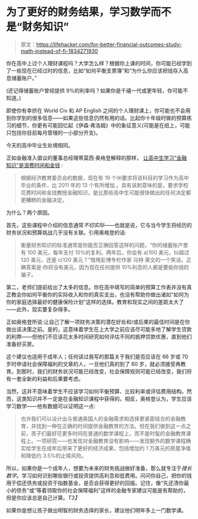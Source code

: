 # 为了更好的财务结果，学习数学而不是“财务知识”

> 原文：<https://lifehacker.com/for-better-financial-outcomes-study-math-instead-of-fi-1834271930>

你在高中上过个人理财课程吗？大学怎么样？根据你上课的时间，你可能已经学到了一些现在已经过时的信息，比如“如何平衡支票簿”和“为什么你应该把钱存入高息储蓄账户。”



(还记得储蓄账户曾经提供 9%的利率吗？如果你是千禧一代或更年轻，你可能不知道。)

即使你有幸挤在 World Civ 和 AP English 之间的个人理财课上，你可能也不会用到你学到的很多信息——如果这些信息仍然有用的话。比起你十年级时做的预算练习的细节，你更有可能回忆起《伊森·弗洛姆》中的象征意义(可能是在纸上，可能只包括你目前每月管理的一小部分开支)。

今天的高中毕业生处境相同。

正如金融准入倡议的董事总经理蒂莫西·奥格登解释的那样， [让高中生学习“金融知识”是浪费时间和金钱](https://www.washingtonpost.com/outlook/2019/04/23/more-states-are-forcing-students-study-personal-finance-its-waste-time/?utm_term=.8b665c252ee8) :

> 根据经济教育委员会的数据，现在有 19 个州要求将该科目的学习作为高中毕业的条件，比 2011 年的 13 个有所增加 。具有讽刺意味的是，要求学校花费时间和金钱教授金融知识，是比那些高中生可能很快做出的任何决定都更糟糕的金融决定。

为什么？两个原因。

首先，这些课程中介绍的信息通常*不切实际*——也就是说，它与当今学生将经历的财务状况和预算挑战几乎没有关联。引用奥格登的话:

> 衡量财务知识的标准通常是你能否正确回答这样的问题，“你的储蓄账户里有 100 美元，每年支付 10%的复利。两年后，你会有 a)100 美元，b)超过 120 美元，还是 c)120 美元？”借用彭博专栏作家 马特·莱文的一个笑话，正确答案是:你将没有美元，因为现在任何提供 10%利息的人都是要偷你钱的骗子。

第二，老师们提前给出了太多的信息。你在高中填写的简单的预算工作表并没有真正教会你如何平衡你的实际收入和你的真实支出，也没有帮助你做出诸如“如何为你的家庭选择最好的健康保险计划”这样的选择。教育和现实之间的差距太大了——此外，现实要复杂得多。

正如奥格登所说:让自己了解一项财务决策的潜在好处和/或后果的最佳时间是在你做出该决策之前。是的，这意味着学生在上大学之前应该尽可能多地了解学生贷款的利弊——但他们不应该花太多时间研究如何评估不同的抵押贷款优惠，直到他们准备好买房。

这个建议也适用于成年人；任何读过我写的那篇关于我们是否应该在 66 岁或 70 岁时申请社会保障福利的文章的人，一旦他们真的到了 60 岁，就必须接受再教育。到那时，我们的财务状况可能已经改变，社会保障规则可能已经改变，我们将有一套全新的利益和后果要考虑。

当然，这并不意味着学生不应该学习如何平衡预算、比较利率或评估费用结构。然而，这类知识并不一定是在金融知识课程中获得的。相反，奥格登认为，学生应该学习数学——他有数据可以证明这一点:

> 也许我们可以设计出与普通美国人的金融需求和选择更紧密结合的金融教育，并找到一种在正确的时间提供金融教育的方法。但在我们做到这一点之前，孩子们最好花更多时间在普通的数学课程上，而不是时髦的金融教育课程上。一项研究——也发现对金融教育没有影响——发现额外的数学课程确实给学生在成年后带来了更好的经济成果，包括增加约 1 万美元的房屋净值和降低约 3.5%的止赎风险。

所以，如果你是一个成年人，想要为未来的财务挑战做好准备，那么就专注于*擅长数字*。学习如何识别哪些银行或投资提供高利息和低费用。问问你自己，把你的钱用于偿还债务或投资于指数基金，是否会获得更好的回报。记住，像“先还清你最小的债务”或“等着领取你的社会保障福利”这样的金融专家建议可能是有帮助的，但是你应该总是自己计算。*T3】*

如果你是想让孩子做出明智的财务选择的家长，建议他们明年多上一门数学课。